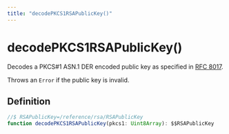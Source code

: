 ```yaml
---
title: "decodePKCS1RSAPublicKey()"
---
```


# decodePKCS1RSAPublicKey()

Decodes a PKCS#1 ASN.1 DER encoded public key as specified in [RFC 8017](https://datatracker.ietf.org/doc/html/rfc8017).

Throws an `Error` if the public key is invalid.

## Definition

```ts
//$ RSAPublicKey=/reference/rsa/RSAPublicKey
function decodePKCS1RSAPublicKey(pkcs1: Uint8Array): $$RSAPublicKey
```

